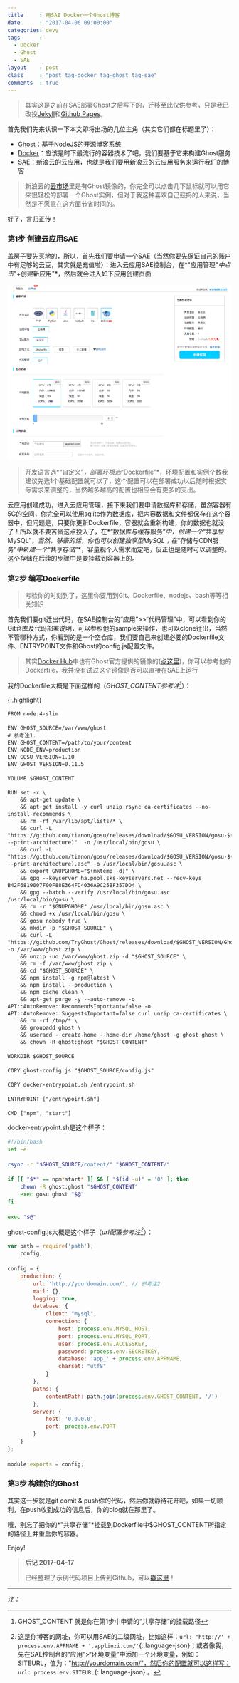 ```yaml
---
title     : 用SAE Docker一个Ghost博客
date      : "2017-04-06 09:00:00"
categories: devy
tags      : 
  - Docker
  - Ghost
  - SAE
layout    : post
class     : "post tag-docker tag-ghost tag-sae"
comments  : true
---
```


> 其实这是之前在SAE部署Ghost之后写下的，迁移至此仅供参考，只是我已改投[Jekyll](https://jekyllrb.com)和[Github Pages](https://pages.github.com/)。

<!--more-->

首先我们先来认识一下本文即将出场的几位主角（其实它们都在标题里了）：

* [Ghost](https://ghost.org/)：基于NodeJS的开源博客系统
* [Docker](https://www.docker.com/)：应该是时下最流行的容器技术了吧，我们要基于它来构建Ghost服务
* [SAE](http://www.sinacloud.com/sae.html)：新浪云的云应用，也就是我们要用新浪云的云应用服务来运行我们的博客

> 新浪云的[云市场](http://sae.sina.com.cn/?m=appmarket&a=index)里是有Ghost镜像的，你完全可以点击几下鼠标就可以用它来很轻松的部署一个Ghost实例，但对于我这种喜欢自己鼓捣的人来说，当然是不愿意在这方面节省时间的。

好了，言归正传！

### 第1步 创建云应用SAE

盖房子要先买地的，所以，首先我们要申请一个SAE（当然你要先保证自己的账户中有足够的云豆，其实就是充值啦）：进入云应用SAE控制台，在*"应用管理"*中点击*"+创建新应用"*，然后就会进入如下应用创建页面

![创建云应用](/uploads/2017/04/create-sae.png)

> 开发语言选*“自定义”*，部署环境选*“Dockerfile”*，环境配置和实例个数我建议先选1个基础配置就可以了，这个配置可以在部署成功以后随时根据实际需求来调整的，当然越多越高的配置也相应会有更多的支出。

云应用创建成功，进入云应用管理，接下来我们要申请数据库和存储，虽然容器有5G的空间，你完全可以使用sqlite作为数据库，把内容数据和文件都保存在这个容器中，但问题是，只要你更新Dockerfile，容器就会重新构建，你的数据也就没了！所以就不要吝啬这点投入了，在*“数据库与缓存服务”*中，创建一个*“共享型MySQL”*，当然，够豪的话，你也可以创建独享型MySQL；在*“存储与CDN服务”*中新建一个*“共享存储”*，容量视个人需求而定吧，反正也是随时可以调整的。这个存储在后续的步骤中是要挂载到容器上的。

### 第2步 编写Dockerfile

> 考验你的时刻到了，这里你要用到Git、Dockerfile、nodejs、bash等等相关知识

首先我们要git迁出代码，在SAE控制台的“应用”>>“代码管理”中，可以看到你的Git仓库及代码部署说明，可以参照他的sample来操作，也可以clone迁出，当然不管哪种方式，你看到的是一个空仓库，我们要自己来创建必要的Dockerfile文件、ENTRYPOINT文件和Ghost的config.js配置文件。

> 其实[Docker Hub](https://hub.docker.com/)中也有Ghost官方提供的镜像的([点这里](https://hub.docker.com/_/ghost/))，你可以参考他的Dockerfile，我并没有试过这个镜像是否可以直接在SAE上运行

我的Dockerfile大概是下面这样的（*GHOST_CONTENT参考注[^1]*）：

{:.highlight}
```docker
FROM node:4-slim

ENV GHOST_SOURCE=/var/www/ghost 
# 参考注1.
ENV GHOST_CONTENT=/path/to/your/content
ENV NODE_ENV=production
ENV GOSU_VERSION=1.10 
ENV GHOST_VERSION=0.11.5

VOLUME $GHOST_CONTENT

RUN set -x \
    && apt-get update \
    && apt-get install -y curl unzip rsync ca-certificates --no-install-recommends \
    && rm -rf /var/lib/apt/lists/* \
	&& curl -L "https://github.com/tianon/gosu/releases/download/$GOSU_VERSION/gosu-$(dpkg --print-architecture)"  -o /usr/local/bin/gosu \
	&& curl -L "https://github.com/tianon/gosu/releases/download/$GOSU_VERSION/gosu-$(dpkg --print-architecture).asc" -o /usr/local/bin/gosu.asc \
	&& export GNUPGHOME="$(mktemp -d)" \
	&& gpg --keyserver ha.pool.sks-keyservers.net --recv-keys B42F6819007F00F88E364FD4036A9C25BF357DD4 \
	&& gpg --batch --verify /usr/local/bin/gosu.asc /usr/local/bin/gosu \
	&& rm -r "$GNUPGHOME" /usr/local/bin/gosu.asc \
	&& chmod +x /usr/local/bin/gosu \
	&& gosu nobody true \
    && mkdir -p "$GHOST_SOURCE" \
    && curl -L "https://github.com/TryGhost/Ghost/releases/download/$GHOST_VERSION/Ghost-$GHOST_VERSION.zip" -o /var/www/ghost.zip \
    && unzip -uo /var/www/ghost.zip -d "$GHOST_SOURCE" \
    && rm -f /var/www/ghost.zip \
    && cd "$GHOST_SOURCE" \
    && npm install -g npm@latest \
    && npm install --production \
    && npm cache clean \
    && apt-get purge -y --auto-remove -o APT::AutoRemove::RecommendsImportant=false -o APT::AutoRemove::SuggestsImportant=false curl unzip ca-certificates \
    && rm -rf /tmp/* \
    && groupadd ghost \
    && useradd --create-home --home-dir /home/ghost -g ghost ghost \
    && chown -R ghost:ghost "$GHOST_CONTENT"

WORKDIR $GHOST_SOURCE

COPY ghost-config.js "$GHOST_SOURCE/config.js"

COPY docker-entrypoint.sh /entrypoint.sh

ENTRYPOINT ["/entrypoint.sh"]

CMD ["npm", "start"]
```

docker-entrypoint.sh是这个样子：

```bash
#!/bin/bash
set -e

rsync -r "$GHOST_SOURCE/content/" "$GHOST_CONTENT/"

if [[ "$*" == npm*start* ]] && [ "$(id -u)" = '0' ]; then
	chown -R ghost:ghost "$GHOST_CONTENT"
    exec gosu ghost "$@"
fi

exec "$@"
```

ghost-config.js大概是这个样子（*url配置参考注[^2]*）：


```javascript
var path = require('path'),
    config;

config = {
    production: {
        url: 'http://yourdomain.com/', // 参考注2
        mail: {},
        logging: true,
        database: {
            client: "mysql",
            connection: {
                host: process.env.MYSQL_HOST,
                port: process.env.MYSQL_PORT,
                user: process.env.ACCESSKEY,
                password: process.env.SECRETKEY,
                database: 'app_' + process.env.APPNAME,
                charset: "utf8"
            }
        },
        paths: {
            contentPath: path.join(process.env.GHOST_CONTENT, '/')
        },
        server: {
            host: '0.0.0.0',
            port: process.env.PORT
        }
    }
};

module.exports = config;
```


### 第3步 构建你的Ghost

其实这一步就是git comit & push你的代码，然后你就静待花开吧，如果一切顺利，在push收到成功的信息后，你的blog就在那里了。

哦，别忘了把你的*"共享存储"*挂载到Dockerfile中$GHOST_CONTENT所指定的路径上并重启你的容器。

Enjoy!

> **后记 2017-04-17**
>
> 已经整理了示例代码项目上传到Github，可以[戳这里](https://github.com/devylee/ghost-sae)！


---

*注：*

[^1]: GHOST_CONTENT 就是你在第1步中申请的“共享存储”的挂载路径

[^2]: 这是你博客的网址，你可以用SAE的二级网址，比如这样：`url: 'http://' + process.env.APPNAME + '.applinzi.com/'`{:.language-json}；或者像我，先在SAE控制台的“应用”>“环境变量”中添加一个环境变量，例如：SITEURL，值为："http://yourdomain.com/"，然后你的配置就可以这样写： `url: process.env.SITEURL`{:.language-json} 。